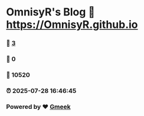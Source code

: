 # OmnisyR's Blog :link: https://OmnisyR.github.io 
### :page_facing_up: [3](https://OmnisyR.github.io/tag.html) 
### :speech_balloon: 0 
### :hibiscus: 10520 
### :alarm_clock: 2025-07-28 16:46:45 
### Powered by :heart: [Gmeek](https://github.com/Meekdai/Gmeek)
